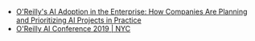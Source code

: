 - [O'Reilly's AI Adoption in the Enterprise:  How Companies Are Planning and Prioritizing AI Projects in Practice](https://www.oreilly.com/data/free/ai-adoption-in-the-enterprise.csp)
- [O'Reilly AI Conference 2019 | NYC](https://conferences.oreilly.com/artificial-intelligence/ai-ny)
